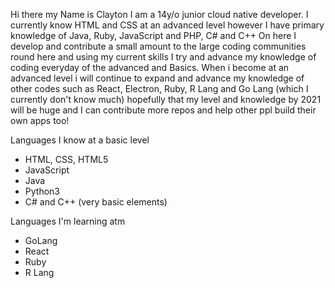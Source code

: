 Hi there my Name is Clayton I am a 14y/o junior cloud native developer. I currently know HTML and CSS at an advanced level however I have primary knowledge of Java, Ruby, JavaScript and PHP, C# and C++ On here I develop and contribute a small amount to the large coding communities round here and using my current skills I try and advance my knowledge of coding everyday of the advanced and Basics. When i become at an advanced level i will continue to expand and advance my knowledge of other codes such as React, Electron, Ruby, R Lang and Go Lang (which I currently don't know much) hopefully that my level and knowledge by 2021 will be huge and I can contribute more repos and help other ppl build their own apps too!

Languages I know at a basic level
* HTML, CSS, HTML5
* JavaScript
* Java
* Python3
* C# and C++ (very basic elements)

Languages I'm learning atm 
* GoLang
* React
* Ruby
* R Lang
